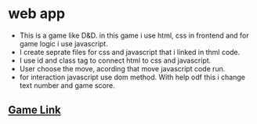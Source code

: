 # web app 
* This is a game like D&D. in this game i use html, css in frontend and for game logic i use javascript.
* I create seprate files for css and javascript that i linked in thml code.
* I use id and class tag to connect html to css and javascript.
* User choose the move, acording that move javascript code run.
* for interaction javascript use dom method. With help odf this i change text number and game score. 

## <a href="https://beast-fight.aktekam406.repl.co/" >Game Link</a> 
